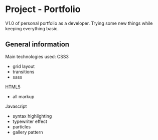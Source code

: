 # Project - Portfolio
V1.0 of personal portfolio as a developer. Trying some new things while keeping everything basic.


## General information
Main technologies used:
CSS3
- grid layout
- transitions
- sass

HTML5
- all markup

Javascript
- syntax highlighting
- typewriter effect
- particles
- gallery pattern
